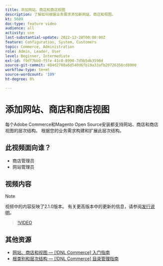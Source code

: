 ```yaml
---
title: 添加网站、商店和商店视图
description: 了解如何根据业务需求添加新网站、商店和视图。
kt: 5609
doc-type: feature video
audience: all
activity: use
last-substantial-update: 2022-12-28T00:00:00Z
feature: Configuration, System, Customers
topic: Commerce, Administration
role: Admin, Leader, User
level: Beginner, Intermediate
exl-id: f9df7bb0-f5fe-41c0-8990-7d9b5db3596d
source-git-commit: 404d2708a6d540d6fb19a33afb20726356cd8000
workflow-type: tm+mt
source-wordcount: '109'
ht-degree: 0%

---
```


# 添加网站、商店和商店视图

每个Adobe Commerce和Magento Open Source安装都支持网站、商店和商店视图的层次结构。 根据您的业务需求构建和扩展此层次结构。

## 此视频面向谁？

- 商店管理员
- 网站管理员

## 视频内容

>[!NOTE]
>
>视频中的内容反映了2.1.0版本。 有关更高版本中的更新的信息，请参阅[发行说明](https://experienceleague.adobe.com/docs/commerce-operations/release/notes/overview.html)。

>[!VIDEO](https://video.tv.adobe.com/v/35787?quality=12&learn=on)

## 其他资源

- [网站、商店和视图 —  [!DNL Commerce] 入门指南](https://experienceleague.adobe.com/docs/commerce-admin/start/setup/websites-stores-views.html)
- [根类别和层次结构 —  [!DNL Commerce] 目录管理指南](https://experienceleague.adobe.com/docs/commerce-admin/catalog/categories/category-root.html)
